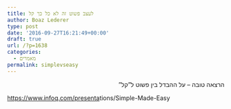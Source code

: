 ```yaml
---
title: לעצב פשוט זה לא כל כך קל
author: Boaz Lederer
type: post
date: '2016-09-27T16:21:49+00:00'
draft: true
url: /?p=1638
categories:
  - מאמרים
permalink: simplevseasy
---
```

<div dir="rtl">
  הרצאה טובה &#8211; על ההבדל בין פשוט ל&#8221;קל&#8221;
</div>

<a href="https://www.infoq.com/presentations/Simple-Made-Easy" target="_blank" data-saferedirecturl="https://www.google.com/url?hl=en&q=https://www.infoq.com/presentations/Simple-Made-Easy&source=gmail&ust=1475043812291000&usg=AFQjCNGyCI0e2rY_Q0lAMnQjgviznDkFvA">https://www.infoq.com/presenta<wbr />tions/Simple-Made-Easy</a>

<div>
</div>